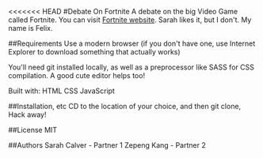 <<<<<<< HEAD
#Debate On Fortnite
A debate on the big Video Game called Fortnite. You can visit [Fortnite website](https://www.epicgames.com/fortnite/en-US/season-x?utm_source=GoogleSearch&utm_medium=Search&utm_campaign=an*Internal_pr*FNBR_ct*C_pl*SearchBrand_co*US_cr*exact&utm_id=1698686527&utm_content=buildbattlewin_playfree&utm_term=fortnite&gclid=EAIaIQobChMImfbD7s2U5QIVQhh9Ch166QpbEAAYASAAEgK-0_D_BwE). Sarah likes it, but I don't. My name is Felix. 

##Requirements
Use a modern browser (if you don't have one, use Internet Explorer to download something that actually works)

You'll need git installed locally, as well as a preprocessor like SASS for CSS compilation. A good cute editor helps too!

Built with: HTML CSS JavaScript

##Installation, etc
CD to the location of your choice, and then git clone, Hack away!

##License
MIT

##Authors
Sarah Calver - Partner 1
Zepeng Kang - Partner 2
